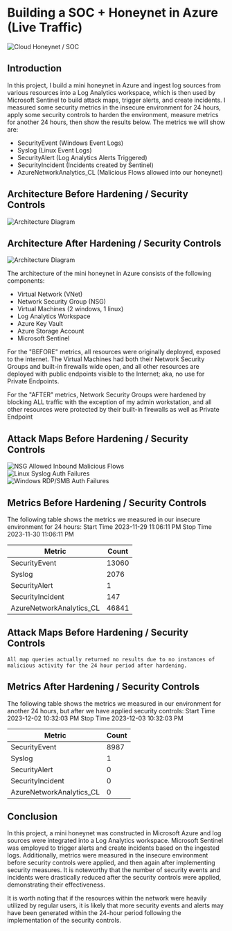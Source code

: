 # Building a SOC + Honeynet in Azure (Live Traffic)
![Cloud Honeynet / SOC](https://i.imgur.com/ZWxe03e.jpg)

## Introduction

In this project, I build a mini honeynet in Azure and ingest log sources from various resources into a Log Analytics workspace, which is then used by Microsoft Sentinel to build attack maps, trigger alerts, and create incidents. I measured some security metrics in the insecure environment for 24 hours, apply some security controls to harden the environment, measure metrics for another 24 hours, then show the results below. The metrics we will show are:

- SecurityEvent (Windows Event Logs)
- Syslog (Linux Event Logs)
- SecurityAlert (Log Analytics Alerts Triggered)
- SecurityIncident (Incidents created by Sentinel)
- AzureNetworkAnalytics_CL (Malicious Flows allowed into our honeynet)

## Architecture Before Hardening / Security Controls
![Architecture Diagram](https://i.imgur.com/aBDwnKb.jpg)

## Architecture After Hardening / Security Controls
![Architecture Diagram](https://i.imgur.com/YQNa9Pp.jpg)

The architecture of the mini honeynet in Azure consists of the following components:

- Virtual Network (VNet)
- Network Security Group (NSG)
- Virtual Machines (2 windows, 1 linux)
- Log Analytics Workspace
- Azure Key Vault
- Azure Storage Account
- Microsoft Sentinel

For the "BEFORE" metrics, all resources were originally deployed, exposed to the internet. The Virtual Machines had both their Network Security Groups and built-in firewalls wide open, and all other resources are deployed with public endpoints visible to the Internet; aka, no use for Private Endpoints.

For the "AFTER" metrics, Network Security Groups were hardened by blocking ALL traffic with the exception of my admin workstation, and all other resources were protected by their built-in firewalls as well as Private Endpoint

## Attack Maps Before Hardening / Security Controls
![NSG Allowed Inbound Malicious Flows](https://github.com/ZiaJanjua/Cloud-SOC/assets/153138102/7ffa4e85-b813-46c3-a6f0-5907288f3e15)
<br>
![Linux Syslog Auth Failures](https://github.com/ZiaJanjua/Cloud-SOC/assets/153138102/e6030f83-804f-4936-bad8-7f98af21e66a)
<br>
![Windows RDP/SMB Auth Failures](https://github.com/ZiaJanjua/Cloud-SOC/assets/153138102/a2fa964b-1baa-466a-8e37-bb08e5a1bc37)
<br>

## Metrics Before Hardening / Security Controls

The following table shows the metrics we measured in our insecure environment for 24 hours:
Start Time 2023-11-29 11:06:11 PM
Stop Time 2023-11-30 11:06:11 PM

| Metric                   | Count
| ------------------------ | -----
| SecurityEvent            | 13060
| Syslog                   | 2076
| SecurityAlert            | 1
| SecurityIncident         | 147
| AzureNetworkAnalytics_CL | 46841

## Attack Maps Before Hardening / Security Controls

```All map queries actually returned no results due to no instances of malicious activity for the 24 hour period after hardening.```

## Metrics After Hardening / Security Controls

The following table shows the metrics we measured in our environment for another 24 hours, but after we have applied security controls:
Start Time 2023-12-02 10:32:03 PM
Stop Time	2023-12-03 10:32:03 PM

| Metric                   | Count
| ------------------------ | -----
| SecurityEvent            | 8987
| Syslog                   | 1
| SecurityAlert            | 0
| SecurityIncident         | 0
| AzureNetworkAnalytics_CL | 0

## Conclusion

In this project, a mini honeynet was constructed in Microsoft Azure and log sources were integrated into a Log Analytics workspace. Microsoft Sentinel was employed to trigger alerts and create incidents based on the ingested logs. Additionally, metrics were measured in the insecure environment before security controls were applied, and then again after implementing security measures. It is noteworthy that the number of security events and incidents were drastically reduced after the security controls were applied, demonstrating their effectiveness.

It is worth noting that if the resources within the network were heavily utilized by regular users, it is likely that more security events and alerts may have been generated within the 24-hour period following the implementation of the security controls.
